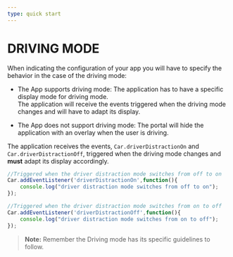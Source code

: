 ```yaml
---
type: quick start
---
```


# DRIVING MODE

When indicating the configuration of your app you will have to specify the behavior in the case of the driving mode:
- The App supports driving mode: The application has to have a specific display mode for driving mode.  
    The application will receive the events triggered when the driving mode changes and will have to adapt its display.

- The App does not support driving mode: The portal will hide the application with an overlay when the user is driving.


The application receives the events, `Car.driverDistractionOn` and `Car.driverDistractionOff`, triggered when the driving mode changes and **must** adapt its display accordingly.

```javascript
//Triggered when the driver distraction mode switches from off to on
Car.addEventListener('driverDistractionOn',function(){
	console.log("driver distraction mode switches from off to on");
});

//Triggered when the driver distraction mode switches from on to off
Car.addEventListener('driverDistractionOff',function(){
	console.log("driver distraction mode switches from on to off");
});
```

> **Note:** Remember the Driving mode has its specific guidelines to follow.
